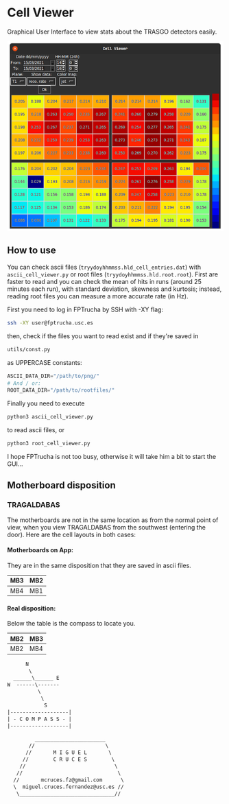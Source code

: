 # Cell Viewer
Graphical User Interface to view stats about the TRASGO detectors easily.

![Dark Theme](./store/CV-15Mar-14h-16h-T1.png) 

## How to use
You can check ascii files (`tryydoyhhmmss.hld_cell_entries.dat`) with `ascii_cell_viewer.py` or root files (`tryydoyhhmmss.hld.root.root`). First are faster to read and you can check the mean of hits in runs (around 25 minutes each run), with standard deviation, skewness and kurtosis; instead, reading root files you can measure a more accurate rate (in Hz).

First you need to log in FPTrucha by SSH with -XY flag:
```bash
ssh -XY user@fptrucha.usc.es
```
then, check if the files you want to read exist and if they're saved in 
```bash
utils/const.py
```
as UPPERCASE constants:
```python
ASCII_DATA_DIR="/path/to/png/"
# And / or:
ROOT_DATA_DIR="/path/to/rootfiles/"
```

Finally you need to execute
```bash
python3 ascii_cell_viewer.py
```
to read ascii files, or
```bash
python3 root_cell_viewer.py
```

I hope FPTrucha is not too busy, otherwise it will take him a bit to start the GUI...


## Motherboard disposition

### TRAGALDABAS
The motherboards are not in the same location as from the normal point 
of view, when you view TRAGALDABAS from the southwest (entering the door). 
Here are the cell layouts in both cases:

#### Motherboards on App:
They are in the same disposition that they are saved in ascii files.

| MB3 | MB2 |
|-----|-----|
| MB4 | MB1 |

#### Real disposition:
Below the table is the compass to locate you.

| MB2 | MB3 |
|-----|-----|
| MB2 | MB4 |

```
      N
       \
  ______\______ E
W  ------\-------
          \
           \
            S
|-------------------|
| - C O M P A S S - |
|-------------------|
```

```
         _______________________
       //                       \
      //       M I G U E L       \
     //        C R U C E S        \
    //                             \
   //                               \
  //       mcruces.fz@gmail.com      \
  \  miguel.cruces.fernandez@usc.es //
   \_______________________________//
```
